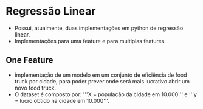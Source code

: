 <h1>Regressão Linear</h1>

- Possui, atualmente, duas implementações em python de regressão linear.
- Implementações para uma feature e para multiplas features.

<h2>One Feature</h2>

- implementação de um modelo em um conjunto de eficiência de food truck por cidade, para poder prever onde será mais lucrativo abrir um novo food truck.
- O dataset é composto por: '''X = população da cidade em 10.000''' e '''y = lucro obtido na cidade em 10.000'''.
